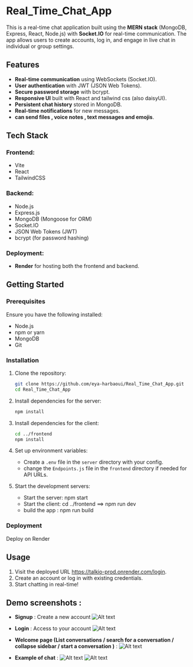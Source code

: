 # Real_Time_Chat_App

This is a real-time chat application built using the **MERN stack** (MongoDB, Express, React, Node.js) with **Socket.IO** for real-time communication. The app allows users to create accounts, log in, and engage in live chat in individual or group settings.

## Features

- **Real-time communication** using WebSockets (Socket.IO).
- **User authentication** with JWT (JSON Web Tokens).
- **Secure password storage** with bcrypt.
- **Responsive UI** built with React and tailwind css (also daisyUI).
- **Persistent chat history** stored in MongoDB.
- **Real-time notifications** for new messages.
- **can send files , voice notes , text messages and emojis**.

## Tech Stack

### Frontend:
- Vite
- React
- TailwindCSS

### Backend:
- Node.js
- Express.js
- MongoDB (Mongoose for ORM)
- Socket.IO
- JSON Web Tokens (JWT)
- bcrypt (for password hashing)

### Deployment:
- **Render** for hosting both the frontend and backend.

## Getting Started

### Prerequisites

Ensure you have the following installed:
- Node.js
- npm or yarn
- MongoDB
- Git

### Installation

1. Clone the repository:
   ```bash
   git clone https://github.com/eya-harbaoui/Real_Time_Chat_App.git
   cd Real_Time_Chat_App
   ```

2. Install dependencies for the server:
   ```bash
   npm install
   ```

3. Install dependencies for the client:
   ```bash
   cd ../frontend
   npm install
   ```

4. Set up environment variables:
   - Create a `.env` file in the `server` directory with your config.
   - change the `Endpoints.js` file in the `frontend` directory if needed for API URLs.

5. Start the development servers:
   - Start the server: npm start
   - Start the client: cd ../frontend  ==> npm run dev
   - build the app : npm run build
     
### Deployment

Deploy on Render 

## Usage

1. Visit the deployed URL https://talkio-prod.onrender.com/login.
2. Create an account or log in with existing credentials.
3. Start chatting in real-time!

## Demo screenshots : 
- **Signup** : Create a new account
![Alt text](chatAppImages/signup.png)

- **Login** : Access to your account
![Alt text](chatAppImages/login.png)
 - **Welcome page (List conversations / search for a conversation / collapse sidebar / start a conversation )** :
![Alt text](chatAppImages/main.png)

 - **Example of chat** :
![Alt text](chatAppImages/chat1.png)
![Alt text](chatAppImages/chat2.PNG)


